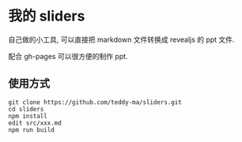 # 我的 sliders

自己做的小工具, 可以直接把 markdown 文件转换成 revealjs 的 ppt 文件.

配合 gh-pages 可以很方便的制作 ppt.

## 使用方式

    git clone https://github.com/teddy-ma/sliders.git
    cd sliders
    npm install
    edit src/xxx.md
    npm run build
